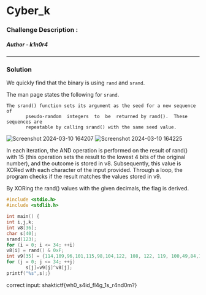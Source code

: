 # Cyber_k

### Challenge Description :



##### Author - k1n0r4

<hr>

### Solution


We quickly find that the binary is using `rand` and `srand`.

The man page states the following for `srand`.

```
The srand() function sets its argument as the seed for a new sequence  of
       pseudo-random  integers  to  be  returned by rand().  These sequences are
       repeatable by calling srand() with the same seed value.
```

![Screenshot 2024-03-10 164207](https://github.com/dystp1a/revshaktictf24/assets/143863591/2eef209c-84da-4d2a-aaf5-9dc2e924c01f)
![Screenshot 2024-03-10 164225](https://github.com/dystp1a/revshaktictf24/assets/143863591/7eb6111b-778e-4312-92e6-c60542041634)



In each iteration, the AND operation is performed on the result of rand() with 15 (this operation sets the result to the lowest 4 bits of the original number), and the outcome is stored in v8. Subsequently, this value is XORed with each character of the input provided. Through a loop, the program checks if the result matches the values stored in v9.

By XORing the rand() values with the given decimals, the flag is derived.


```c
#include <stdio.h>
#include <stdlib.h>

int main() {
int i,j,k;
int v8[36];
char s[40];
srand(123);
for (i = 0; i <= 34; ++i)
v8[i] = rand() & 0xF;
int v9[35] = {114,109,96,101,115,98,104,122, 108, 122, 119, 100,49,84,119,49,108,99,89,103,98,49,108,88,49,125,83,126,59,98,105,48,108,49,114};
for (j = 0; j <= 34; ++j)
       s[j]=v9[j]^v8[j];
printf("%s",s);}
```

correct input: shaktictf{wh0_s4id_fl4g_1s_r4nd0m?}

